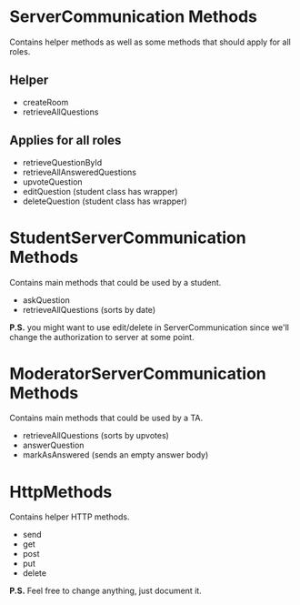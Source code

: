 # ServerCommunication Methods
Contains helper methods as well as some methods that should apply for all roles.

## Helper
- createRoom
- retrieveAllQuestions

## Applies for all roles
- retrieveQuestionById
- retrieveAllAnsweredQuestions
- upvoteQuestion
- editQuestion (student class has wrapper)
- deleteQuestion (student class has wrapper)

# StudentServerCommunication Methods
Contains main methods that could be used by a student.

- askQuestion
- retrieveAllQuestions (sorts by date)

**P.S.** you might want to use edit/delete in ServerCommunication since 
we'll change the authorization to server at some point.

# ModeratorServerCommunication Methods
Contains main methods that could be used by a TA.

- retrieveAllQuestions (sorts by upvotes)
- answerQuestion 
- markAsAnswered (sends an empty answer body)

# HttpMethods 
Contains helper HTTP methods.

- send
- get
- post
- put
- delete

**P.S.** Feel free to change anything, just document it.